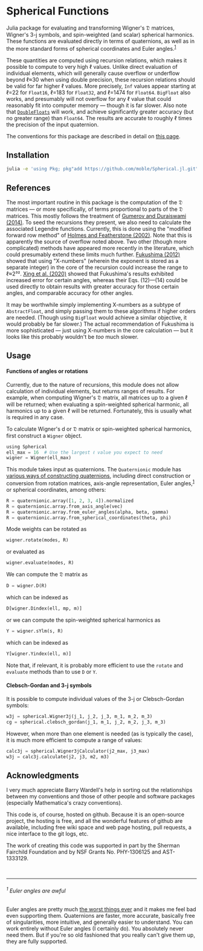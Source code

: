 # Spherical Functions

Julia package for evaluating and transforming Wigner's 𝔇 matrices, Wigner's 3-j symbols, and
spin-weighted (and scalar) spherical harmonics.  These functions are evaluated directly in terms of
quaternions, as well as in the more standard forms of spherical coordinates and Euler
angles.<sup>[1](#1-euler-angles-are-awful)</sup>

These quantities are computed using recursion relations, which makes it possible to compute to very
high ℓ values.  Unlike direct evaluation of individual elements, which will generally cause overflow
or underflow beyond ℓ≈30 when using double precision, these recursion relations should be valid for
far higher ℓ values.  More precisely, `Inf` values appear starting at ℓ=22 for `Float16`, ℓ=183 for
`Float32`, and ℓ=1474 for `Float64`.  `BigFloat` also works, and presumably will not overflow for
any ℓ value that could reasonably fit into computer memory — though it is far slower.  Also note
that [`DoubleFloats`](https://github.com/JuliaMath/DoubleFloats.jl) will work, and achieve
significantly greater accuracy (but no greater range) than `Float64`.  The results are accurate to
roughly ℓ times the precision of the input quaternion.

The conventions for this package are described in detail on [this
page](http://moble.github.io/spherical/).

## Installation

```bash
julia -e 'using Pkg; pkg"add https://github.com/moble/Spherical.jl.git"'
```

## References

The most important routine in this package is the computation of the 𝔇 matrices — or more
specifically, of terms proportional to parts of the 𝔇 matrices.  This mostly follows the treatment
of [Gumerov and Duraiswami (2014)](https://arxiv.org/abs/1403.7698).  To seed the recursions they
present, we also need to calculate the associated Legendre functions.  Currently, this is done using
the "modified forward row method" of [Holmes and Featherstone
(2002)](https://doi.org/10.1007/s00190-002-0216-2).  Note that this is apparently the source of
overflow noted above.  Two other (though more complicated) methods have appeared more recently in
the literature, which could presumably extend these limits much further.  [Fukushima
(2012)](https://doi.org/10.1007/s00190-011-0519-2) showed that using "X-numbers" (wherein the
exponent is stored as a separate integer) in the core of the recursion could increase the range to
ℓ≈2³².  [Xing et al. (2020)](https://doi.org/10.1007/s00190-019-01331-0) showed that Fukushima's
results exhibited increased error for certain angles, whereas their Eqs. (12)—(14) could be used
directly to obtain results with greater accuracy for those certain angles, and comparable accuracy
for other angles.

It may be worthwhile simply implementing X-numbers as a subtype of `AbstractFloat`, and simply
passing them to these algorithms if higher orders are needed.  (Though using `BigFloat` would
achieve a similar objective, it would probably be far slower.)  The actual recommendation of
Fukushima is more sophisticated — just using X-numbers in the core calculation — but it looks like
this probably wouldn't be *too* much slower.


## Usage

#### Functions of angles or rotations

Currently, due to the nature of recursions, this module does not allow
calculation of individual elements, but returns ranges of results.  For
example, when computing Wigner's 𝔇 matrix, all matrices up to a given ℓ will be
returned; when evaluating a spin-weighted spherical harmonic, all harmonics up
to a given ℓ will be returned.  Fortunately, this is usually what is required
in any case.

To calculate Wigner's d or 𝔇 matrix or spin-weighted spherical harmonics, first
construct a `Wigner` object.

```python
using Spherical
ell_max = 16  # Use the largest ℓ value you expect to need
wigner = Wigner(ell_max)
```

This module takes input as quaternions.  The `Quaternionic` module has [various
ways of constructing
quaternions](https://quaternionic.readthedocs.io/en/latest/#rotations),
including direct construction or conversion from rotation matrices, axis-angle
representation, Euler angles,<sup>[1](#euler-angles-are-awful)</sup> or
spherical coordinates, among others:

```python
R = quaternionic.array([1, 2, 3, 4]).normalized
R = quaternionic.array.from_axis_angle(vec)
R = quaternionic.array.from_euler_angles(alpha, beta, gamma)
R = quaternionic.array.from_spherical_coordinates(theta, phi)
```

Mode weights can be rotated as

```python
wigner.rotate(modes, R)
```

or evaluated as

```python
wigner.evaluate(modes, R)
```

We can compute the 𝔇 matrix as

```python
D = wigner.D(R)
```

which can be indexed as

```python
D[wigner.Dindex(ell, mp, m)]
```

or we can compute the spin-weighted spherical harmonics as

```python
Y = wigner.sYlm(s, R)
```

which can be indexed as

```python
Y[wigner.Yindex(ell, m)]
```

Note that, if relevant, it is probably more efficient to use the `rotate` and
`evaluate` methods than to use `D` or `Y`.



#### Clebsch-Gordan and 3-j symbols

It is possible to compute individual values of the 3-j or Clebsch-Gordan
symbols:

```python
w3j = spherical.Wigner3j(j_1, j_2, j_3, m_1, m_2, m_3)
cg = spherical.clebsch_gordan(j_1, m_1, j_2, m_2, j_3, m_3)
```

However, when more than one element is needed (as is typically the case), it is
much more efficient to compute a range of values:

```python
calc3j = spherical.Wigner3jCalculator(j2_max, j3_max)
w3j = calc3j.calculate(j2, j3, m2, m3)
```


## Acknowledgments

I very much appreciate Barry Wardell's help in sorting out the relationships
between my conventions and those of other people and software packages
(especially Mathematica's crazy conventions).

This code is, of course, hosted on github.  Because it is an open-source
project, the hosting is free, and all the wonderful features of github are
available, including free wiki space and web page hosting, pull requests, a
nice interface to the git logs, etc.

The work of creating this code was supported in part by the Sherman Fairchild
Foundation and by NSF Grants No. PHY-1306125 and AST-1333129.


<br/>

---

###### <sup>1</sup> Euler angles are awful

Euler angles are pretty much
[the worst things ever](http://moble.github.io/spherical/#euler-angles)
and it makes me feel bad even supporting them.  Quaternions are
faster, more accurate, basically free of singularities, more
intuitive, and generally easier to understand.  You can work entirely
without Euler angles (I certainly do).  You absolutely never need
them.  But if you're so old fashioned that you really can't give them
up, they are fully supported.
